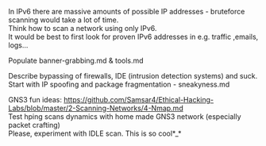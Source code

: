 In IPv6 there are massive amounts of possible IP addresses - bruteforce scanning would take a lot of time.  
Think how to scan a network using only IPv6.  
It would be best to first look for proven IPv6 addresses in e.g. traffic ,emails, logs...


Populate banner-grabbing.md & tools.md


Describe bypassing of firewalls, IDE (intrusion detection systems) and suck. Start with IP spoofing and package fragmentation - sneakyness.md


GNS3 fun ideas:
https://github.com/Samsar4/Ethical-Hacking-Labs/blob/master/2-Scanning-Networks/4-Nmap.md  
Test hping scans dynamics with home made GNS3 network (especially packet crafting)  
Please, experiment with IDLE scan. This is so cool*_*  

